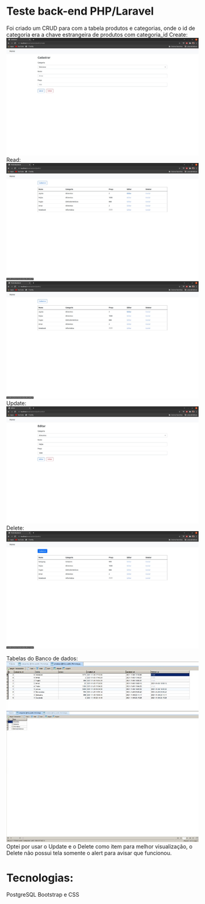 # Teste back-end PHP/Laravel

Foi criado um CRUD para com a tabela produtos e categorias, onde o id de categoria era a chave estrangeira de produtos com categoria_id
Create:
<img src="/img/cadastrar.jpeg" alt="">
Read:
<img src="/img/tabelas.jpeg" alt="">
<img src="/img/tabelas.jpeg" alt="">
Update:
<img src="/img/editar.jpeg" alt="">
Delete:
<img src="/img/excluir.jpeg" alt="">

Tabelas do Banco de dados:
<img src="/img/produtos.jpeg" alt="">
<img src="/img/categorias.jpeg" alt="">
Optei por usar o Update e o Delete como item para melhor visualização, o Delete não possui tela somente o alert para avisar que funcionou.
# Tecnologias: 
PostgreSQL
Bootstrap e CSS
